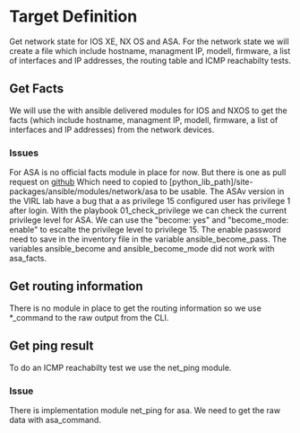 # Target Definition

Get network state for IOS XE, NX OS and ASA. For the network state we will create a file which include hostname, managment IP, modell, firmware, a list of interfaces and IP addresses, the routing table and ICMP reachabilty tests.

## Get Facts

We will use the with ansible delivered modules for IOS and NXOS to get the facts (which include hostname, managment IP, modell, firmware, a list of interfaces and IP addresses) from the network devices.

### Issues

For ASA is no official facts module in place for now. But there is one as pull request on [github](https://github.com/ansible/ansible/pull/37298)
Which need to copied to [python_lib_path]/site-packages/ansible/modules/network/asa to be usable.
The ASAv version in the VIRL lab have a bug that a as privilege 15 configured user has privilege 1 after login.
With the playbook 01_check_privilege we can check the current privilege level for ASA. We can use the "become: yes" and "become_mode: enable" to escalte the privilege level to privilege 15. The enable password need to save in the inventory file in the variable ansible_become_pass.
The variables ansible_become and ansible_become_mode did not work with asa_facts.

## Get routing information

There is no module in place to get the routing information so we use *_command to the raw output from the CLI.

## Get ping result

To do an ICMP reachabilty test we use the net_ping module.

### Issue
There is implementation module net_ping for asa. We need to get the raw data with asa_command.